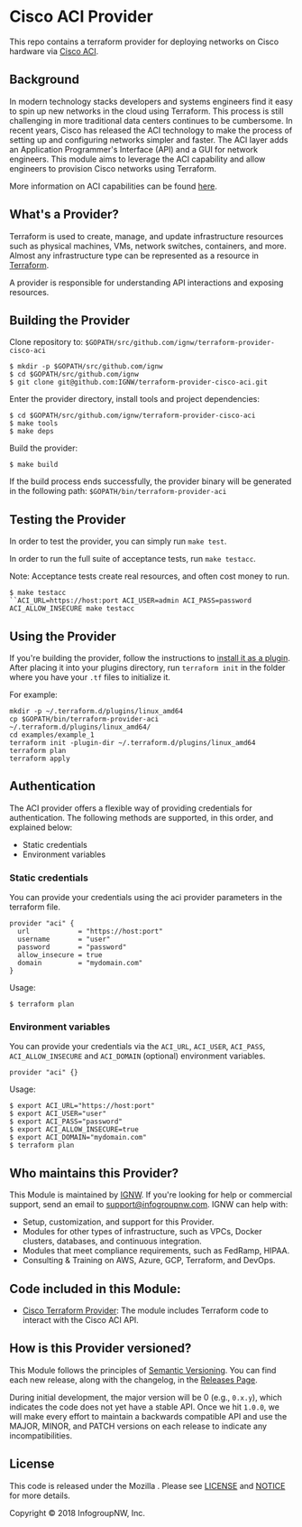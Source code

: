 # Cisco ACI Provider

This repo contains a terraform provider for deploying networks on Cisco hardware via [Cisco ACI](https://www.cisco.com/c/en/us/solutions/data-center-virtualization/application-centric-infrastructure/index.html).

## Background

In modern technology stacks developers and systems engineers find it easy to spin up new networks in the cloud using Terraform. This process is still challenging in more traditional data centers continues to be cumbersome. In recent years, Cisco has released the ACI technology to make the process of setting up and configuring networks simpler and faster. The ACI layer adds
an Application Programmer's Interface (API) and a GUI for network engineers. This module aims to leverage the ACI capability and allow engineers to provision Cisco networks using Terraform.

More information on ACI capabilities can be found [here](docs/CISCO-ACI.md).

## What's a Provider?

Terraform is used to create, manage, and update infrastructure resources such as physical machines, VMs, network switches, containers, and more. Almost any infrastructure type can be represented as a resource in [Terraform](https://www.terraform.io/).

A provider is responsible for understanding API interactions and exposing resources.

## Building the Provider

Clone repository to: `$GOPATH/src/github.com/ignw/terraform-provider-cisco-aci`

```
$ mkdir -p $GOPATH/src/github.com/ignw
$ cd $GOPATH/src/github.com/ignw
$ git clone git@github.com:IGNW/terraform-provider-cisco-aci.git
```

Enter the provider directory, install tools and project dependencies:

```
$ cd $GOPATH/src/github.com/ignw/terraform-provider-cisco-aci
$ make tools
$ make deps
```

Build the provider:

```
$ make build
```

If the build process ends successfully, the provider binary will be generated in the following path: `$GOPATH/bin/terraform-provider-aci`

## Testing the Provider

In order to test the provider, you can simply run `make test`.

In order to run the full suite of acceptance tests, run `make testacc`.

Note: Acceptance tests create real resources, and often cost money to run.

```
$ make testacc
``ACI_URL=https://host:port ACI_USER=admin ACI_PASS=password ACI_ALLOW_INSECURE make testacc
```

## Using the Provider

If you're building the provider, follow the instructions to [install it as a plugin](https://www.terraform.io/docs/plugins/basics.html#installing-a-plugin). After placing it into your plugins directory, run `terraform init` in the folder where you have your `.tf` files to initialize it.

For example:

```
mkdir -p ~/.terraform.d/plugins/linux_amd64
cp $GOPATH/bin/terraform-provider-aci ~/.terraform.d/plugins/linux_amd64/
cd examples/example_1
terraform init -plugin-dir ~/.terraform.d/plugins/linux_amd64
terraform plan
terraform apply
```

## Authentication

The ACI provider offers a flexible way of providing credentials for authentication. The following methods are supported, in this order, and explained below:

- Static credentials
- Environment variables

### Static credentials

You can provide your credentials using the aci provider parameters in the terraform file.

```
provider "aci" {
  url            = "https://host:port"
  username       = "user"
  password       = "password"
  allow_insecure = true
  domain         = "mydomain.com"
}
```

Usage:

```
$ terraform plan
```

### Environment variables

You can provide your credentials via the `ACI_URL`, `ACI_USER`, `ACI_PASS`, `ACI_ALLOW_INSECURE` and `ACI_DOMAIN` (optional) environment variables.

```
provider "aci" {}
```

Usage:

```
$ export ACI_URL="https://host:port"
$ export ACI_USER="user"
$ export ACI_PASS="password"
$ export ACI_ALLOW_INSECURE=true
$ export ACI_DOMAIN="mydomain.com"
$ terraform plan
```

## Who maintains this Provider?

This Module is maintained by [IGNW](http://www.ignw.io/). If you're looking for help or commercial
support, send an email to [support@infogroupnw.com](mailto:support@infogroupnw.com?Subject=Cisco%20ACI%20Provider).
IGNW can help with:

* Setup, customization, and support for this Provider.
* Modules for other types of infrastructure, such as VPCs, Docker clusters, databases, and continuous integration.
* Modules that meet compliance requirements, such as FedRamp, HIPAA.
* Consulting & Training on AWS, Azure, GCP, Terraform, and DevOps.

## Code included in this Module:

* [Cisco Terraform Provider](https://github.com/ignw/terraform-provider-cisco-aci): The module includes Terraform code to interact with the Cisco ACI API.

## How is this Provider versioned?

This Module follows the principles of [Semantic Versioning](http://semver.org/). You can find each new release,
along with the changelog, in the [Releases Page](../../releases).

During initial development, the major version will be 0 (e.g., `0.x.y`), which indicates the code does not yet have a
stable API. Once we hit `1.0.0`, we will make every effort to maintain a backwards compatible API and use the MAJOR,
MINOR, and PATCH versions on each release to indicate any incompatibilities.

## License

This code is released under the Mozilla . Please see [LICENSE](https://github.com/ignw/terraform-provider-cisco-aci/tree/master/LICENSE) and [NOTICE](https://github.com/ignw/terraform-provider-cisco-aci/tree/master/NOTICE) for more
details.

Copyright &copy; 2018 InfogroupNW, Inc.
